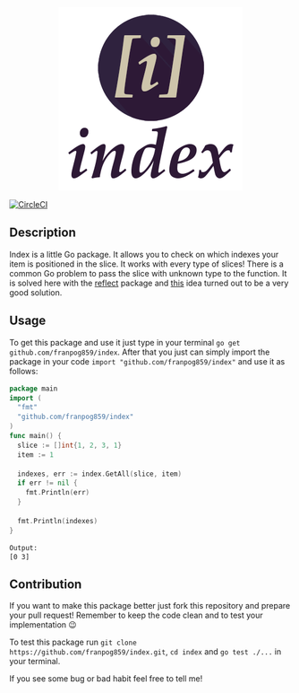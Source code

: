 <p align="center">
<img src="https://raw.githubusercontent.com/franpog859/index/master/logo_index.png">
</p>

[![CircleCI](https://circleci.com/gh/franpog859/index.svg?style=shield)](https://circleci.com/gh/franpog859/index)

## Description

Index is a little Go package. It allows you to check on which indexes your item is positioned in the slice. It works with every type of slices! There is a common Go problem to pass the slice with unknown type to the function. It is solved here with the [reflect](https://golang.org/pkg/reflect/) package and [this](https://stackoverflow.com/questions/12753805/type-converting-slices-of-interfaces-in-go) idea turned out to be a very good solution.

## Usage

To get this package and use it just type in your terminal `go get github.com/franpog859/index`. After that you just can simply import the package in your code `import "github.com/franpog859/index"` and use it as follows:

```go
package main
import (
  "fmt"
  "github.com/franpog859/index"
)
func main() {
  slice := []int{1, 2, 3, 1}
  item := 1
  
  indexes, err := index.GetAll(slice, item)
  if err != nil {
    fmt.Println(err)
  }
    
  fmt.Println(indexes)
}
```
```
Output:
[0 3]
```
## Contribution

If you want to make this package better just fork this repository and prepare your pull request! Remember to keep the code clean and to test your implementation :wink:

To test this package run `git clone https://github.com/franpog859/index.git`, `cd index` and `go test ./...` in your terminal.

If you see some bug or bad habit feel free to tell me! 
